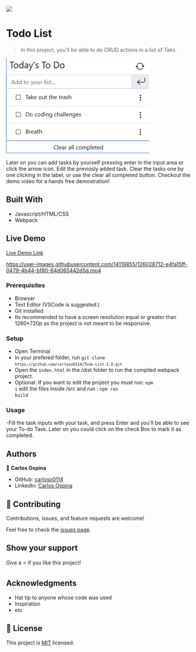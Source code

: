 ![](https://img.shields.io/badge/Microverse-blueviolet)

# Todo List

> In this project, you'll be able to do CRUD actions in a list of Taks.

![screenshot](./app_screenshot.png)

Later on you can add tasks by yourself pressing enter in the input area or click the arrow icon.
Edit the previosly added task.
Clear the tasks one by one clicking in the label, or use the clear all completed button.
Checkout the demo video for a hands free demostration!

## Built With

- Javascript/HTML/CSS
- Webpack 

## Live Demo

[Live Demo Link](https://carloso0114.github.io/Todo-List-2.0/)

https://user-images.githubusercontent.com/14119855/126028712-e4fa15ff-0479-4b44-bf80-64d065442d5d.mp4

### Prerequisites
- Browser
- Text Editor (VSCode is suggested.)
- Git installed 
- Its recommended to have a screen resolution equal or greater than 1280*720p as the project is not meant to be responsive.

### Setup
- Open Terminal
- In your prefered folder, run <code>git clone `https://github.com/carloso0114/Todo-List-2.0.git`</code>
- Open the `index.html` in the /dist folder to run the compiled webpack project.
- Optional: If you want to edit the project you must run:
  <code>npm i</code>
  edit the files inside /src and run :
  <code>npm run build</code>


### Usage
-Fill the task inputs with your task, and press Enter and you'll be able to see your To-do Task. Later on you could click on the check Box to mark it as completed.

## Authors

👤  **Carlos Ospina**

- GitHub: [carloso0114](https://github.com/carloso0114)
- LinkedIn: [Carlos Ospina](https://www.linkedin.com/in/carlosospina/)

## 🤝 Contributing

Contributions, issues, and feature requests are welcome!

Feel free to check the [issues page](https://github.com/carloso0114/Todo-List-2.0/issues).

## Show your support

Give a ⭐️ if you like this project!

## Acknowledgments

- Hat tip to anyone whose code was used
- Inspiration
- etc

## 📝 License

This project is [MIT](./MIT.md) licensed.

